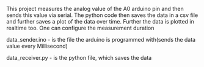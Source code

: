 This project measures the analog value of the A0 arduino pin and then sends this value via serial. 
The python code then saves the data in a csv file and further saves a plot of the data over
time. Further the data is plotted in realtime too.
One can configure the measurement duration

data_sender.ino - is the file the arduino is programmed with(sends the data value every Millisecond)

data_receiver.py - is the python file, which saves the data
